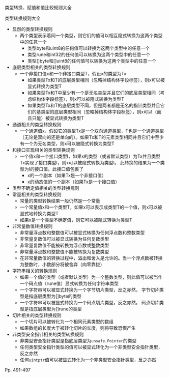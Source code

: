 类型转换、赋值和值比较规则大全

类型转换规则大全

-   显然的类型转换规则
    -   两个类型表示着同一个类型，则它们的值可以相互隐式转换为这两个类型中的任意一个
        -   类型byte和uint8的任何值可以转换为这两个类型中的任意一个
        -   类型rune和int32的任何值可以转换为这两个类型中的任意一个
        -   类型[]byte和[]uint8的任何值可以转换为这两个类型中的任意一个
-   底层类型相关的类型转换规则
    -   一个非接口值x和一个非接口类型T，假设x的类型为Tx
        -   如果类型Tx和T的底层类型相同（忽略掉结构体字段标签），则x可以被显式转换为类型T
        -   如果类型Tx和T中至少有一个是无名类型并且它们的底层类型相同（考虑结构体字段标签），则x可以被隐式转换为类型T
        -   如果类型Tx和T的底层类型不同，但是两者都是无名的指针类型并且它们的基类型的底层类型相同（忽略掉结构体字段标签），则x可以（而且只能）被显式转换为类型T
-   通道相关的类型转换规则
    -   一个通道值x，假设它的类型Tx是一个双向通道类型，T也是一个通道类型（无论是双向的还是单向的）。如果Tx和T的元素类型相同并且它们中至少有一个为无名类型，则x可以被隐式转换为类型T
-   和接口实现相关的类型转换规则
    -   一个值x和一个接口类型I，如果x的类型（或者默认类型）为Tx并且类型Tx实现了接口类型I，则x可以被隐式转换为类型I。 此转换的结果为一个类型为I的接口值。此接口值包裹了
        -   x的一个副本（如果Tx是一个非接口值）
        -   x的动态值的一个副本（如果Tx是一个接口值）
-   类型不确定值相关的类型转换规则
-   常量相关的类型转换规则
    -   常量的类型转换结果一般仍然是一个常量
    -   一个常量值x和一个类型T，如果x可以表示成类型T的一个值，则x可以被显式地转换为类型T
    -   如果x是一个类型不确定值，则它可以被隐式转换为类型T
-   非常量数值转换规则
    -   非常量浮点数和整数值可以被显式转换为任何浮点数和整数类型
    -   非常量复数值可以被显式转换为任何复数类型
    -   非常量复数值不能被转换为浮点数或整数类型
    -   非常量浮点数和整数值不能被转换为复数类型
    -   在非常量数值的转换过程中，溢出和舍入是允许的。当一个浮点数被转换为整数时，小数部分将被舍弃（向零靠拢）
-   字符串相关的转换规则
    -   如果一个值的类型（或者默认类型）为一个整数类型，则此值可以被当作一个码点值（rune值）显式转换为任何字符串类型
    -   一个字符串可以被显式转换为一个字节切片类型，反之亦然。 字节切片类型是指底层类型为[]byte的类型
    -   一个字符串可以被显式转换为一个码点切片类型，反之亦然。 码点切片类型是指底层类型为[]rune的类型
-   切片相关的类型转换规则
    -   一个切片可以被转化为一个相同元素类型的数组
    -   如果数组的长度大于被转化切片的长度，则将导致恐慌产生
-   非类型安全指针相关的类型转换规则
    -   非类型安全指针类型是指底层类型为`unsafe.Pointer`的类型
    -   任何类型安全指针类型的值可以被显式转化为一个非类型安全指针类型，反之亦然
    -   任何`uintptr`值可以被显式转化为一个非类型安全指针类型，反之亦然



Pp. 491-497